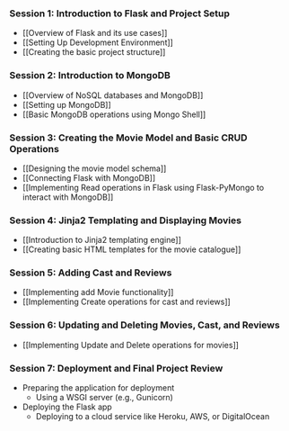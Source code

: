 ### Session 1: Introduction to Flask and Project Setup

- [[Overview of Flask and its use cases]]
- [[Setting Up Development Environment]]
- [[Creating the basic project structure]]
### Session 2: Introduction to MongoDB

- [[Overview of NoSQL databases and MongoDB]]
- [[Setting up MongoDB]]
- [[Basic MongoDB operations using Mongo Shell]]
### Session 3: Creating the Movie Model and Basic CRUD Operations

- [[Designing the movie model schema]]
- [[Connecting Flask with MongoDB]]
- [[Implementing Read operations in Flask using Flask-PyMongo to interact with MongoDB]]

### Session 4: Jinja2 Templating and Displaying Movies

- [[Introduction to Jinja2 templating engine]]
- [[Creating basic HTML templates for the movie catalogue]]

### Session 5: Adding Cast and Reviews

- [[Implementing add Movie functionality]]
- [[Implementing Create operations for cast and reviews]]
### Session 6: Updating and Deleting Movies, Cast, and Reviews

- [[Implementing Update and Delete operations for movies]]
### Session 7: Deployment and Final Project Review

- Preparing the application for deployment
    - Using a WSGI server (e.g., Gunicorn)
- Deploying the Flask app
    - Deploying to a cloud service like Heroku, AWS, or DigitalOcean
